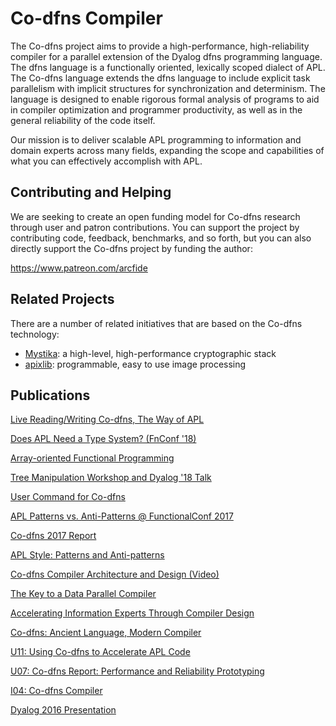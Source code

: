 ﻿# Co-dfns Compiler

The Co-dfns project aims to provide a high-performance, high-reliability
compiler for a parallel extension of the Dyalog dfns programming language.
The dfns language is a functionally oriented, lexically scoped dialect of
APL. The Co-dfns language extends the dfns language to include explicit task
parallelism with implicit structures for synchronization and determinism. 
The language is designed to enable rigorous formal analysis of programs 
to aid in compiler optimization and programmer productivity, as well as in
the general reliability of the code itself.

Our mission is to deliver scalable APL programming to information and domain
experts across many fields, expanding the scope and capabilities of what
you can effectively accomplish with APL.

## Contributing and Helping

We are seeking to create an open funding model for Co-dfns research through 
user and patron contributions. You can support the project by contributing code, feedback, benchmarks, and so forth, but you can also directly support the Co-dfns project by funding the author: 

https://www.patreon.com/arcfide

## Related Projects

There are a number of related initiatives that are based on the Co-dfns 
technology:

* [Mystika](https://github.com/Co-dfns/mystika):
  a high-level, high-performance cryptographic stack
* [apixlib](https://github.com/Co-dfns/apixlib): 
  programmable, easy to use image processing

## Publications

[Live Reading/Writing Co-dfns, The Way of APL](https://www.youtube.com/watch?v=ABG5eSCZPrE)

[Does APL Need a Type System? (FnConf '18)](https://youtu.be/z8MVKianh54)

[Array-oriented Functional Programming](https://youtu.be/Gsj_7tFtODk)

[Tree Manipulation Workshop and Dyalog '18 Talk](https://www.sacrideo.us/lambdaconf-tree-manipulation-workshop-videos/)

[User Command for Co-dfns](https://youtu.be/BBaCKf7Od6I)

[APL Patterns vs. Anti-Patterns @ FunctionalConf 2017](https://youtu.be/v7Mt0GYHU9A)

[Co-dfns 2017 Report](https://sway.com/mJg0M7qakrJBwP6G?ref=Link)

[APL Style: Patterns and Anti-patterns](https://sway.com/b1pRwmzuGjqB30On?ref=Link)

[Co-dfns Compiler Architecture and Design (Video)](https://youtu.be/gcUWTa16Jc0)

[The Key to a Data Parallel Compiler](http://dl.acm.org/citation.cfm?id=2935331)

[Accelerating Information Experts Through Compiler Design](http://dl.acm.org/citation.cfm?id=2774968)

[Co-dfns: Ancient Language, Modern Compiler](http://dl.acm.org/citation.cfm?id=2627384)

[U11: Using Co-dfns to Accelerate APL Code](http://dyalog.com/user-meetings/dyalog15.htm)

[U07: Co-dfns Report: Performance and Reliability Prototyping](http://dyalog.com/user-meetings/dyalog14.htm)

[I04: Co-dfns Compiler](http://dyalog.com/user-meetings/dyalog13.htm)

[Dyalog 2016 Presentation](https://sway.com/FmRyyaCSqappknRD)
